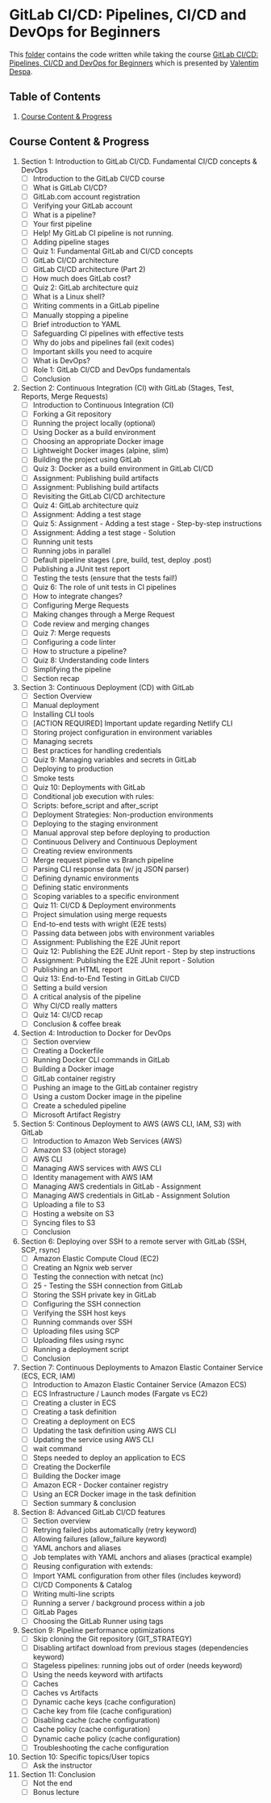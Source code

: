 # GitLab CI/CD: Pipelines, CI/CD and DevOps for Beginners

This [folder](./) contains the code written while taking the course
[GitLab CI/CD: Pipelines, CI/CD and DevOps for Beginners](https://www.udemy.com/course/gitlab-ci-pipelines-ci-cd-and-devops-for-beginners/)
which is presented by [Valentim Despa](https://www.linkedin.com/in/vdespa/).

## Table of Contents

1. [Course Content & Progress](#course-content--progress)

## Course Content & Progress

1. Section 1: Introduction to GitLab CI/CD. Fundamental CI/CD concepts & DevOps
    - [ ] Introduction to the GitLab CI/CD course
    - [ ] What is GitLab CI/CD?
    - [ ] GitLab.com account registration
    - [ ] Verifying your GitLab account
    - [ ] What is a pipeline?
    - [ ] Your first pipeline
    - [ ] Help! My GitLab CI pipeline is not running.
    - [ ] Adding pipeline stages
    - [ ] Quiz 1: Fundamental GitLab and CI/CD concepts
    - [ ] GitLab CI/CD architecture
    - [ ] GitLab CI/CD architecture (Part 2)
    - [ ] How much does GitLab cost?
    - [ ] Quiz 2: GitLab architecture quiz
    - [ ] What is a Linux shell?
    - [ ] Writing comments in a GitLab pipeline
    - [ ] Manually stopping a pipeline
    - [ ] Brief introduction to YAML
    - [ ] Safeguarding CI pipelines with effective tests
    - [ ] Why do jobs and pipelines fail (exit codes)
    - [ ] Important skills you need to acquire
    - [ ] What is DevOps?
    - [ ] Role 1: GitLab CI/CD and DevOps fundamentals
    - [ ] Conclusion
2. Section 2: Continuous Integration (CI) with GitLab (Stages, Test, Reports, Merge Requests)
    - [ ] Introduction to Continuous Integration (CI)
    - [ ] Forking a Git repository
    - [ ] Running the project locally (optional)
    - [ ] Using Docker as a build environment
    - [ ] Choosing an appropriate Docker image
    - [ ] Lightweight Docker images (alpine, slim)
    - [ ] Building the project using GitLab
    - [ ] Quiz 3: Docker as a build environment in GitLab CI/CD
    - [ ] Assignment: Publishing build artifacts
    - [ ] Assignment: Publishing build artifacts
    - [ ] Revisiting the GitLab CI/CD architecture
    - [ ] Quiz 4: GitLab architecture quiz
    - [ ] Assignment: Adding a test stage
    - [ ] Quiz 5: Assignment - Adding a test stage - Step-by-step instructions
    - [ ] Assignment: Adding a test stage - Solution
    - [ ] Running unit tests
    - [ ] Running jobs in parallel
    - [ ] Default pipeline stages (.pre, build, test, deploy .post)
    - [ ] Publishing a JUnit test report
    - [ ] Testing the tests (ensure that the tests fail!)
    - [ ] Quiz 6: The role of unit tests in CI pipelines
    - [ ] How to integrate changes?
    - [ ] Configuring Merge Requests
    - [ ] Making changes through a Merge Request
    - [ ] Code review and merging changes
    - [ ] Quiz 7: Merge requests
    - [ ] Configuring a code linter
    - [ ] How to structure a pipeline?
    - [ ] Quiz 8: Understanding code linters
    - [ ] Simplifying the pipeline
    - [ ] Section recap
3. Section 3: Continuous Deployment (CD) with GitLab
    - [ ] Section Overview
    - [ ] Manual deployment
    - [ ] Installing CLI tools
    - [ ] [ACTION REQUIRED] Important update regarding Netlify CLI
    - [ ] Storing project configuration in environment variables
    - [ ] Managing secrets
    - [ ] Best practices for handling credentials
    - [ ] Quiz 9: Managing variables and secrets in GitLab
    - [ ] Deploying to production
    - [ ] Smoke tests
    - [ ] Quiz 10: Deployments with GitLab
    - [ ] Conditional job execution with rules:
    - [ ] Scripts: before_script and after_script
    - [ ] Deployment Strategies: Non-production environments
    - [ ] Deploying to the staging environment
    - [ ] Manual approval step before deploying to production
    - [ ] Continuous Delivery and Continuous Deployment
    - [ ] Creating review environments
    - [ ] Merge request pipeline vs Branch pipeline
    - [ ] Parsing CLI response data (w/ jq JSON parser)
    - [ ] Defining dynamic environments
    - [ ] Defining static environments
    - [ ] Scoping variables to a specific environment
    - [ ] Quiz 11: CI/CD & Deployment environments
    - [ ] Project simulation using merge requests
    - [ ] End-to-end tests with wright (E2E tests)
    - [ ] Passing data between jobs with environment variables
    - [ ] Assignment: Publishing the E2E JUnit report
    - [ ] Quiz 12: Publishing the E2E JUnit report - Step by step instructions
    - [ ] Assignment: Publishing the E2E JUnit report - Solution
    - [ ] Publishing an HTML report
    - [ ] Quiz 13: End-to-End Testing in GitLab CI/CD
    - [ ] Setting a build version
    - [ ] A critical analysis of the pipeline
    - [ ] Why CI/CD really matters
    - [ ] Quiz 14: CI/CD recap
    - [ ] Conclusion & coffee break
4. Section 4: Introduction to Docker for DevOps
    - [ ] Section overview
    - [ ] Creating a Dockerfile
    - [ ] Running Docker CLI commands in GitLab
    - [ ] Building a Docker image
    - [ ] GitLab container registry
    - [ ] Pushing an image to the GitLab container registry
    - [ ] Using a custom Docker image in the pipeline
    - [ ] Create a scheduled pipeline
    - [ ] Microsoft Artifact Registry
5. Section 5: Continous Deployment to AWS (AWS CLI, IAM, S3) with GitLab
    - [ ] Introduction to Amazon Web Services (AWS)
    - [ ] Amazon S3 (object storage)
    - [ ] AWS CLI
    - [ ] Managing AWS services with AWS CLI
    - [ ] Identity management with AWS IAM
    - [ ] Managing AWS credentials in GitLab - Assignment
    - [ ] Managing AWS credentials in GitLab - Assignment Solution
    - [ ] Uploading a file to S3
    - [ ] Hosting a website on S3
    - [ ] Syncing files to S3
    - [ ] Conclusion
6. Section 6: Deploying over SSH to a remote server with GitLab (SSH, SCP, rsync)
    - [ ] Amazon Elastic Compute Cloud (EC2)
    - [ ] Creating an Ngnix web server
    - [ ] Testing the connection with netcat (nc)
    - [ ] 25 - Testing the SSH connection from GitLab
    - [ ] Storing the SSH private key in GitLab
    - [ ] Configuring the SSH connection
    - [ ] Verifying the SSH host keys
    - [ ] Running commands over SSH
    - [ ] Uploading files using SCP
    - [ ] Uploading files using rsync
    - [ ] Running a deployment script
    - [ ] Conclusion
7. Section 7: Continuous Deployments to Amazon Elastic Container Service (ECS, ECR, IAM)
    - [ ] Introduction to Amazon Elastic Container Service (Amazon ECS)
    - [ ] ECS Infrastructure / Launch modes (Fargate vs EC2)
    - [ ] Creating a cluster in ECS
    - [ ] Creating a task definition
    - [ ] Creating a deployment on ECS
    - [ ] Updating the task definition using AWS CLI
    - [ ] Updating the service using AWS CLI
    - [ ] wait command
    - [ ] Steps needed to deploy an application to ECS
    - [ ] Creating the Dockerfile
    - [ ] Building the Docker image
    - [ ] Amazon ECR - Docker container registry
    - [ ] Using an ECR Docker image in the task definition
    - [ ] Section summary & conclusion
8. Section 8: Advanced GitLab CI/CD features
    - [ ] Section overview
    - [ ] Retrying failed jobs automatically (retry keyword)
    - [ ] Allowing failures (allow_failure keyword)
    - [ ] YAML anchors and aliases
    - [ ] Job templates with YAML anchors and aliases (practical example)
    - [ ] Reusing configuration with extends:
    - [ ] Import YAML configuration from other files (includes keyword)
    - [ ] CI/CD Components & Catalog
    - [ ] Writing multi-line scripts
    - [ ] Running a server / background process within a job
    - [ ] GitLab Pages
    - [ ] Choosing the GitLab Runner using tags
9. Section 9: Pipeline performance optimizations
    - [ ] Skip cloning the Git repository (GIT_STRATEGY)
    - [ ] Disabling artifact download from previous stages (dependencies keyword)
    - [ ] Stageless pipelines: running jobs out of order (needs keyword)
    - [ ] Using the needs keyword with artifacts
    - [ ] Caches
    - [ ] Caches vs Artifacts
    - [ ] Dynamic cache keys (cache configuration)
    - [ ] Cache key from file (cache configuration)
    - [ ] Disabling cache (cache configuration)
    - [ ] Cache policy (cache configuration)
    - [ ] Dynamic cache policy (cache configuration)
    - [ ] Troubleshooting the cache configuration
10. Section 10: Specific topics/User topics
    - [ ] Ask the instructor
11. Section 11: Conclusion
    - [ ] Not the end
    - [ ] Bonus lecture